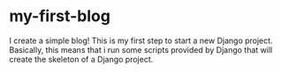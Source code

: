 # my-first-blog
I	create	a	simple	blog!
This is my	first	step to	start	a	new	Django	project.	Basically,	this	means	that	i	run	some	scripts	provided	by	Django	that	will create	the	skeleton	of	a	Django	project.
